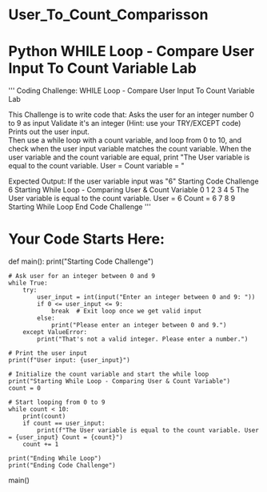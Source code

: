 # User_To_Count_Comparisson
# Python WHILE Loop - Compare User Input To Count Variable Lab

'''
Coding Challenge:
WHILE Loop - Compare User Input To Count Variable Lab

This Challenge is to write code that:
Asks the user for an integer number 0 to 9 as input
Validate it's an integer (Hint: use your TRY/EXCEPT code)
Prints out the user input.  
Then use a while loop with a count variable, and loop from 0 to 10, and check when the user input variable matches the count variable.
When the user variable and the count variable are equal, print "The User variable is equal to the count variable. User = <the user variable value> Count variable = <the count variable>" 

Expected Output: If the user variable input was "6"
    Starting Code Challenge
    6
    Starting While Loop - Comparing User & Count Variable
    0
    1
    2
    3
    4
    5
    The User variable is equal to the count variable. 
    User = 6 
    Count = 6
    7
    8
    9
    Starting While Loop
    End Code Challenge
'''

# Your Code Starts Here:

def main():
    print("Starting Code Challenge")

    # Ask user for an integer between 0 and 9
    while True:
        try:
            user_input = int(input("Enter an integer between 0 and 9: "))
            if 0 <= user_input <= 9:
                break  # Exit loop once we get valid input
            else:
                print("Please enter an integer between 0 and 9.")
        except ValueError:
            print("That's not a valid integer. Please enter a number.")

    # Print the user input
    print(f"User input: {user_input}")

    # Initialize the count variable and start the while loop
    print("Starting While Loop - Comparing User & Count Variable")
    count = 0

    # Start looping from 0 to 9
    while count < 10:
        print(count)
        if count == user_input:
            print(f"The User variable is equal to the count variable. User = {user_input} Count = {count}")
        count += 1

    print("Ending While Loop")
    print("Ending Code Challenge")

main()
